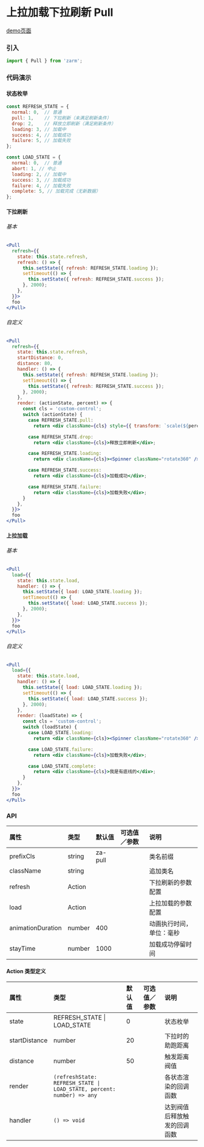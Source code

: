 # 上拉加载下拉刷新 Pull

[demo页面](https://zhongantecheng.github.io/zarm/#/pull)

### 引入

```js
import { Pull } from 'zarm';
```

### 代码演示

#### 状态枚举
```js
const REFRESH_STATE = {
  normal: 0,  // 普通
  pull: 1,    // 下拉刷新（未满足刷新条件）
  drop: 2,    // 释放立即刷新（满足刷新条件）
  loading: 3, // 加载中
  success: 4, // 加载成功
  failure: 5, // 加载失败
};

const LOAD_STATE = {
  normal: 0,  // 普通
  abort: 1, // 中止
  loading: 2, // 加载中
  success: 3, // 加载成功
  failure: 4, // 加载失败
  complete: 5, // 加载完成（无新数据）
};
```

#### 下拉刷新

###### 基本
```jsx
<Pull
  refresh={{
    state: this.state.refresh,
    refresh: () => {
      this.setState({ refresh: REFRESH_STATE.loading });
      setTimeout(() => {
        this.setState({ refresh: REFRESH_STATE.success });
      }, 2000);
    },
  }}>
  foo
</Pull>
```

###### 自定义
```jsx
<Pull
  refresh={{
    state: this.state.refresh,
    startDistance: 0,
    distance: 80,
    handler: () => {
      this.setState({ refresh: REFRESH_STATE.loading });
      setTimeout(() => {
        this.setState({ refresh: REFRESH_STATE.success });
      }, 2000);
    },
    render: (actionState, percent) => {
      const cls = 'custom-control';
      switch (actionState) {
        case REFRESH_STATE.pull:
          return <div className={cls} style={{ transform: `scale(${percent / 100})` }}><img src={logo} alt="" /></div>;

        case REFRESH_STATE.drop:
          return <div className={cls}>释放立即刷新</div>;

        case REFRESH_STATE.loading:
          return <div className={cls}><Spinner className="rotate360" /></div>;

        case REFRESH_STATE.success:
          return <div className={cls}>加载成功</div>;

        case REFRESH_STATE.failure:
          return <div className={cls}>加载失败</div>;
      }
    },
  }}>
  foo
</Pull>
```

#### 上拉加载

###### 基本
```jsx
<Pull
  load={{
    state: this.state.load,
    handler: () => {
      this.setState({ load: LOAD_STATE.loading });
      setTimeout(() => {
        this.setState({ load: LOAD_STATE.success });
      }, 2000);
    },
  }}>
  foo
</Pull>
```

###### 自定义
```jsx
<Pull
  load={{
    state: this.state.load,
    handler: () => {
      this.setState({ load: LOAD_STATE.loading });
      setTimeout(() => {
        this.setState({ load: LOAD_STATE.success });
      }, 2000);
    },
    render: (loadState) => {
      const cls = 'custom-control';
      switch (loadState) {
        case LOAD_STATE.loading:
          return <div className={cls}><Spinner className="rotate360" /></div>;

        case LOAD_STATE.failure:
          return <div className={cls}>加载失败</div>;

        case LOAD_STATE.complete:
          return <div className={cls}>我是有底线的</div>;
      }
    },
  }}>
  foo
</Pull>
```

### API

| 属性 | 类型 | 默认值 | 可选值／参数 | 说明 |
| :--- | :--- | :--- | :--- | :--- |
| prefixCls | string | za-pull | | 类名前缀 |
| className | string | | | 追加类名 |
| refresh | Action | | | 下拉刷新的参数配置 |
| load | Action |  | | 上拉加载的参数配置 |
| animationDuration | number | 400 | | 动画执行时间，单位：毫秒 |
| stayTime | number | 1000 | | 加载成功停留时间 |

#### Action 类型定义
| 属性 | 类型 | 默认值 | 可选值／参数 | 说明 |
| :--- | :--- | :--- | :--- | :--- |
| state | REFRESH_STATE &#124; LOAD_STATE | 0 | | 状态枚举 |
| startDistance | number | 20 | | 下拉时的助跑距离 |
| distance | number | 50 | | 触发距离阀值 |
| render | <code>(refreshState: REFRESH_STATE &#124; LOAD_STATE, percent: number) => any</code> | | | 各状态渲染的回调函数 |
| handler | <code>() => void</code> | | | 达到阀值后释放触发的回调函数 |



